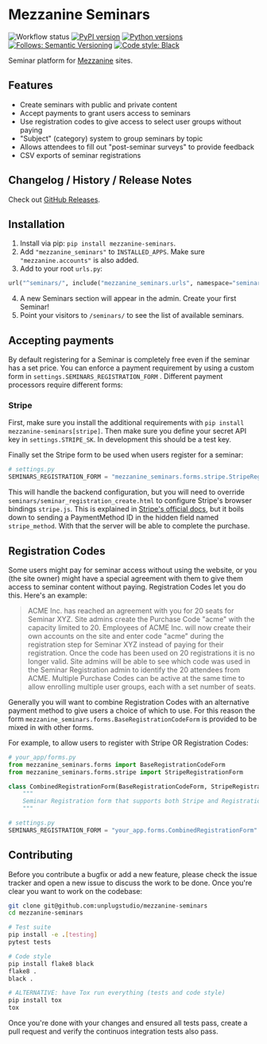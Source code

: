 # Mezzanine Seminars

![Workflow status](https://github.com/unplugstudio/mezzanine-seminars/workflows/Test%20and%20release/badge.svg)
[![PyPI version](https://badge.fury.io/py/mezzanine-seminars.svg)](https://pypi.org/project/mezzanine-seminars/)
[![Python versions](https://img.shields.io/pypi/pyversions/mezzanine-seminars)](https://pypi.org/project/mezzanine-seminars/)
[![Follows: Semantic Versioning](https://img.shields.io/badge/follows-SemVer-blue.svg)](https://semver.org/)
[![Code style: Black](https://img.shields.io/badge/code%20style-black-000000.svg)](https://github.com/psf/black)

Seminar platform for [Mezzanine](http://mezzanine.jupo.org/) sites.

## Features

- Create seminars with public and private content
- Accept payments to grant users access to seminars
- Use registration codes to give access to select user groups without paying
- "Subject" (category) system to group seminars by topic
- Allows attendees to fill out "post-seminar surveys" to provide feedback
- CSV exports of seminar registrations

## Changelog / History / Release Notes

Check out [GitHub Releases](https://github.com/unplugstudio/mezzanine-seminars/releases).

## Installation

1. Install via pip: `pip install mezzanine-seminars`.
2. Add `"mezzanine_seminars"` to `INSTALLED_APPS`. Make sure `"mezzanine.accounts"` is also added.
3. Add to your root `urls.py`:

```python
url("^seminars/", include("mezzanine_seminars.urls", namespace="seminars"))
```

4. A new Seminars section will appear in the admin. Create your first Seminar!
5. Point your visitors to `/seminars/` to see the list of available seminars.

## Accepting payments

By default registering for a Seminar is completely free even if the seminar has a set price. You can enforce a payment requirement by using a custom form in `settings.SEMINARS_REGISTRATION_FORM` . Different payment processors require different forms:

### Stripe

First, make sure you install the additional requirements with `pip install mezzanine-seminars[stripe]`. Then make sure you define your secret API key in `settings.STRIPE_SK`. In development this should be a test key.

Finally set the Stripe form to be used when users register for a seminar:

```python
# settings.py
SEMINARS_REGISTRATION_FORM = "mezzanine_seminars.forms.stripe.StripeRegistrationForm"
```

This will handle the backend configuration, but you will need to override `seminars/seminar_registration_create.html` to configure Stripe's browser bindings `stripe.js`. This is explained in [Stripe's official docs](https://stripe.com/docs/payments/accept-a-payment-synchronously), but it boils down to sending a PaymentMethod ID in the hidden field named `stripe_method`. With that the server will be able to complete the purchase.

## Registration Codes

Some users might pay for seminar access without using the website, or you (the site owner) might have a special agreement with them to give them access to seminar content without paying. Registration Codes let you do this. Here's an example:

> ACME Inc. has reached an agreement with you for 20 seats for Seminar XYZ. Site admins create the Purchase Code "acme" with the capacity limited to 20. Employees of ACME Inc. will now create their own accounts on the site and enter code "acme" during the registration step for Seminar XYZ instead of paying for their registration. Once the code has been used on 20 registrations it is no longer valid. Site admins will be able to see which code was used in the Seminar Registration admin to identify the 20 attendees from ACME. Multiple Purchase Codes can be active at the same time to allow enrolling multiple user groups, each with a set number of seats.

Generally you will want to combine Registration Codes with an alternative payment method to give users a choice of which to use. For this reason the form `mezzanine_seminars.forms.BaseRegistrationCodeForm` is provided to be mixed in with other forms.

For example, to allow users to register with Stripe OR Registration Codes:

```python
# your_app/forms.py
from mezzanine_seminars.forms import BaseRegistrationCodeForm
from mezzanine_seminars.forms.stripe import StripeRegistrationForm

class CombinedRegistrationForm(BaseRegistrationCodeForm, StripeRegistrationForm):
    """
    Seminar Registration form that supports both Stripe and Registration Codes
    """

# settings.py
SEMINARS_REGISTRATION_FORM = "your_app.forms.CombinedRegistrationForm"
```

## Contributing

Before you contribute a bugfix or add a new feature, please check the issue tracker and open a new issue to discuss the work to be done. Once you're clear you want to work on the codebase:

```bash
git clone git@github.com:unplugstudio/mezzanine-seminars
cd mezzanine-seminars

# Test suite
pip install -e .[testing]
pytest tests

# Code style
pip install flake8 black
flake8 .
black .

# ALTERNATIVE: have Tox run everything (tests and code style)
pip install tox
tox
```

Once you're done with your changes and ensured all tests pass, create a pull request and verify the continuos integration tests also pass.

